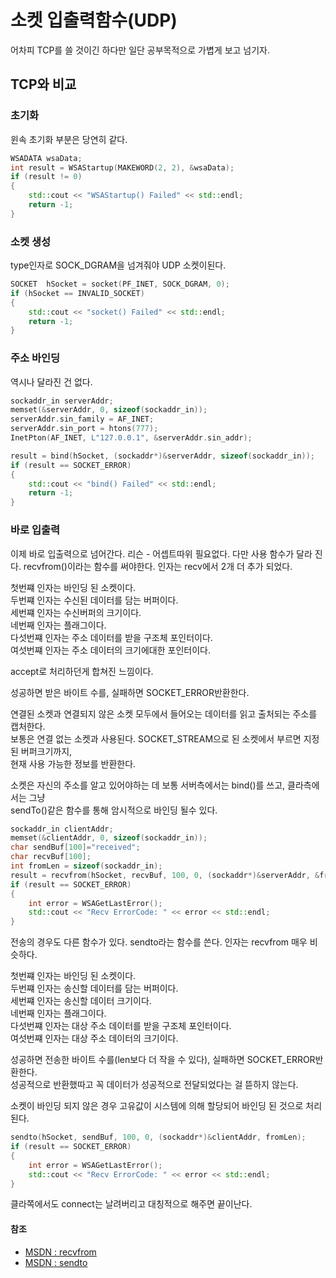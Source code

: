 # 소켓 입출력함수(UDP)

어차피 TCP를 쓸 것이긴 하다만 일단 공부목적으로 가볍게 보고 넘기자.

## TCP와 비교

### 초기화

윈속 초기화 부분은 당연히 같다.

```c++
WSADATA wsaData;
int result = WSAStartup(MAKEWORD(2, 2), &wsaData);
if (result != 0)
{
	std::cout << "WSAStartup() Failed" << std::endl;
	return -1;
}
```

### 소켓 생성

type인자로 SOCK_DGRAM을 넘겨줘야 UDP 소켓이된다.

```c++
SOCKET  hSocket = socket(PF_INET, SOCK_DGRAM, 0);
if (hSocket == INVALID_SOCKET)
{
	std::cout << "socket() Failed" << std::endl;
	return -1;
}
```

### 주소 바인딩

역시나 달라진 건 없다.

```c++
sockaddr_in serverAddr;
memset(&serverAddr, 0, sizeof(sockaddr_in));
serverAddr.sin_family = AF_INET;
serverAddr.sin_port = htons(777);
InetPton(AF_INET, L"127.0.0.1", &serverAddr.sin_addr);

result = bind(hSocket, (sockaddr*)&serverAddr, sizeof(sockaddr_in));
if (result == SOCKET_ERROR)
{
	std::cout << "bind() Failed" << std::endl;
	return -1;
}

```

### 바로 입출력

이제 바로 입출력으로 넘어간다. 리슨 - 어셉트따위 필요없다. 다만 사용 함수가 달라 진다.
recvfrom()이라는 함수를 써야한다. 인자는 recv에서 2개 더 추가 되었다.

첫번쨰 인자는 바인딩 된 소켓이다.  
두번쨰 인자는 수신된 데이터를 담는 버퍼이다.  
세번쨰 인자는 수신버퍼의 크기이다.  
네번째 인자는 플래그이다.  
다섯번쨰 인자는 주소 데이터를 받을 구조체 포인터이다.  
여섯번쨰 인자는 주소 데이터의 크기에대한 포인터이다.

accept로 처리하던게 합쳐진 느낌이다.

성공하면 받은 바이트 수를, 실패하면 SOCKET_ERROR반환한다.

연결된 소켓과 연결되지 않은 소켓 모두에서 들어오는 데이터를 읽고 출처되는 주소를 캡처한다.  
보통은 연결 없는 소켓과 사용된다. SOCKET_STREAM으로 된 소켓에서 부르면 지정된 버퍼크기까지,  
현재 사용 가능한 정보를 반환한다.

소켓은 자신의 주소를 알고 있어야하는 데 보통 서버측에서는 bind()를 쓰고, 클라측에서는 그냥  
sendTo()같은 함수를 통해 암시적으로 바인딩 될수 있다.

```c++
sockaddr_in clientAddr;
memset(&clientAddr, 0, sizeof(sockaddr_in));
char sendBuf[100]="received";
char recvBuf[100];
int fromLen = sizeof(sockaddr_in);
result = recvfrom(hSocket, recvBuf, 100, 0, (sockaddr*)&serverAddr, &fromLen);
if (result == SOCKET_ERROR)
{
	int error = WSAGetLastError();
	std::cout << "Recv ErrorCode: " << error << std::endl;
}
```

전송의 경우도 다른 함수가 있다. sendto라는 함수를 쓴다. 인자는 recvfrom 매우 비슷하다.

첫번쨰 인자는 바인딩 된 소켓이다.  
두번쨰 인자는 송신할 데이터를 담는 버퍼이다.  
세번쨰 인자는 송신할 데이터 크기이다.  
네번째 인자는 플래그이다.  
다섯번쨰 인자는 대상 주소 데이터를 받을 구조체 포인터이다.  
여섯번쨰 인자는 대상 주소 데이터의 크기이다.

성공하면 전송한 바이트 수를(len보다 더 작을 수 있다), 실패하면 SOCKET_ERROR반환한다.  
성공적으로 반환했따고 꼭 데이터가 성공적으로 전달되었다는 걸 뜯하지 않는다.

소켓이 바인딩 되지 않은 경우 고유값이 시스템에 의해 할당되어 바인딩 된 것으로 처리된다.

```c++
sendto(hSocket, sendBuf, 100, 0, (sockaddr*)&clientAddr, fromLen);
if (result == SOCKET_ERROR)
{
	int error = WSAGetLastError();
	std::cout << "Recv ErrorCode: " << error << std::endl;
}
```

클라쪽에서도 connect는 날려버리고 대칭적으로 해주면 끝이난다.

#### 참조

- [MSDN : recvfrom](https://learn.microsoft.com/ko-kr/windows/win32/api/winsock2/nf-winsock2-recvfrom)
- [MSDN : sendto](https://learn.microsoft.com/ko-kr/windows/win32/api/winsock2/nf-winsock2-sendto)
